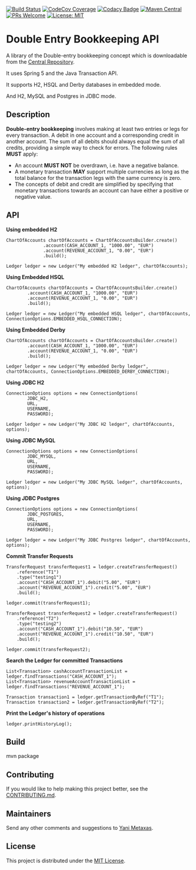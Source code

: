 [![Build Status](https://travis-ci.org/imetaxas/double-entry-bookkeeping-api.svg?branch=master)](https://travis-ci.org/imetaxas/double-entry-bookkeeping-api)
[![CodeCov Coverage](https://codecov.io/gh/imetaxas/double-entry-bookkeeping-api/graph/badge.svg?branch=master)](https://codecov.io/gh/imetaxas/double-entry-bookkeeping-api?branch=master)
[![Codacy Badge](https://api.codacy.com/project/badge/Grade/cda7f1bf964e4fde9015e0e9d708b7f1)](https://www.codacy.com/app/imetaxas/double-entry-bookkeeping-api?utm_source=github.com&amp;utm_medium=referral&amp;utm_content=imetaxas/double-entry-bookkeeping-api&amp;utm_campaign=Badge_Grade)
[![Maven Central](https://maven-badges.herokuapp.com/maven-central/com.yanimetaxas/bookkeeping/badge.svg)](https://maven-badges.herokuapp.com/maven-central/com.yanimetaxas/bookkeeping/)
[![PRs Welcome](https://img.shields.io/badge/PRs-welcome-green.svg)](http://makeapullrequest.com)
[![License: MIT](https://img.shields.io/badge/License-MIT-yellow.svg)](https://opensource.org/licenses/MIT)

# Double Entry Bookkeeping API
A library of the Double-entry bookkeeping concept which is downloadable from the [Central Repository](https://search.maven.org/#search%7Cga%7C1%7Cg%3A%22com.yanimetaxas%22). 

It uses Spring 5 and the Java Transaction API.

It supports H2, HSQL and Derby databases in embedded mode.

And H2, MySQL and Postgres in JDBC mode.

Description
--------------------

**Double-entry bookkeeping** involves making at least two entries or legs for every transaction.
A debit in one account and a corresponding credit in another account.
The sum of all debits should always equal the sum of all credits, providing a simple way to check for errors.
The following rules **MUST** apply:

  * An account **MUST NOT** be overdrawn, i.e. have a negative balance.
  * A monetary transaction **MAY** support multiple currencies as long as the total balance for the transaction legs with the same currency is zero.
  * The concepts of debit and credit are simplified by specifying that monetary transactions towards an account can have either a positive or negative value.

API
----
**Using embedded H2**
```
ChartOfAccounts chartOfAccounts = ChartOfAccountsBuilder.create()
              .account(CASH_ACCOUNT_1, "1000.00", "EUR")
              .account(REVENUE_ACCOUNT_1, "0.00", "EUR")
              .build();

Ledger ledger = new Ledger("My embedded H2 ledger", chartOfAccounts);
```

**Using Embedded HSQL**
```
ChartOfAccounts chartOfAccounts = ChartOfAccountsBuilder.create()
        .account(CASH_ACCOUNT_1, "1000.00", "EUR")
        .account(REVENUE_ACCOUNT_1, "0.00", "EUR")
        .build();

Ledger ledger = new Ledger("My embedded HSQL ledger", chartOfAccounts, ConnectionOptions.EMBEDDED_HSQL_CONNECTION);
```

**Using Embedded Derby**
```
ChartOfAccounts chartOfAccounts = ChartOfAccountsBuilder.create()
        .account(CASH_ACCOUNT_1, "1000.00", "EUR")
        .account(REVENUE_ACCOUNT_1, "0.00", "EUR")
        .build();

Ledger ledger = new Ledger("My embedded Derby ledger", chartOfAccounts, ConnectionOptions.EMBEDDED_DERBY_CONNECTION);
```

**Using JDBC H2**
```                        
ConnectionOptions options = new ConnectionOptions(
        JDBC_H2,
        URL,
        USERNAME,
        PASSWORD);

Ledger ledger = new Ledger("My JDBC H2 ledger", chartOfAccounts, options);
``` 

**Using JDBC MySQL**
```                        
ConnectionOptions options = new ConnectionOptions(
        JDBC_MYSQL,
        URL,
        USERNAME,
        PASSWORD);

Ledger ledger = new Ledger("My JDBC MySQL ledger", chartOfAccounts, options);
``` 

**Using JDBC Postgres**
```                        
ConnectionOptions options = new ConnectionOptions(
        JDBC_POSTGRES,
        URL,
        USERNAME,
        PASSWORD);

Ledger ledger = new Ledger("My JDBC Postgres ledger", chartOfAccounts, options);
``` 

**Commit Transfer Requests**
``` 
TransferRequest transferRequest1 = ledger.createTransferRequest()
    .reference("T1")
    .type("testing1")
    .account("CASH_ACCOUNT_1").debit("5.00", "EUR")
    .account("REVENUE_ACCOUNT_1").credit("5.00", "EUR")
    .build();
    
ledger.commit(transferRequest1);
  
TransferRequest transferRequest2 = ledger.createTransferRequest()
    .reference("T2")
    .type("testing2")
    .account("CASH_ACCOUNT_1").debit("10.50", "EUR")
    .account("REVENUE_ACCOUNT_1").credit("10.50", "EUR")
    .build();
  
ledger.commit(transferRequest2);
```
**Search the Ledger for committed Transactions**
```
List<Transaction> cashAccountTransactionList = ledger.findTransactions("CASH_ACCOUNT_1");
List<Transaction> revenueAccountTransactionList = ledger.findTransactions("REVENUE_ACCOUNT_1");

Transaction transaction1 = ledger.getTransactionByRef("T1");
Transaction transaction2 = ledger.getTransactionByRef("T2");
```
**Print the Ledger's history of operations**
```
ledger.printHistoryLog();
```

Build
-------
mvn package


## Contributing
If you would like to help making this project better, see the [CONTRIBUTING.md](CONTRIBUTING.md).  

## Maintainers
Send any other comments and suggestions to [Yani Metaxas](https://github.com/imetaxas).

## License
This project is distributed under the [MIT License](LICENSE).